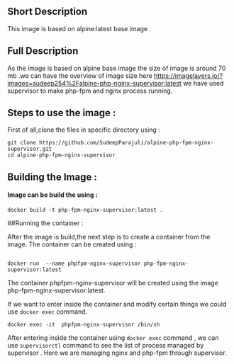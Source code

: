 ## Short Description

This image is based on alpine:latest base image .

## Full Description

As the image is based on alpine base image the size of image is around 70 mb .we can have the overview of image size here https://imagelayers.io/?images=sudeep254%2Falpine-php-nginx-supervisor:latest
we have used supervisor to make php-fpm and nginx process running.

## Steps to use the image :
 
First of all,clone the files in specific directory using :

```
git clone https://github.com/SudeepParajuli/alpine-php-fpm-nginx-supervisor.git
cd alpine-php-fpm-nginx-supervisor

```



## Building the Image :
#### Image can be  build the  using :
```
docker build -t php-fpm-nginx-supervisor:latest . 

```


##Running the container :

After the image is build,the next step is to create a container from the image.
The container can be created using :

```

docker run  --name phpfpm-nginx-supervisor php-fpm-nginx-supervisor:latest

```

The container phpfpm-nginx-supervisor will be created using the image php-fpm-nginx-supervisor:latest.

If we want to enter inside the container and modify certain things we could use ``` docker exec ``` command.
```
docker exec -it  phpfpm-nginx-supervisor /bin/sh

```
After entering inside the container using ``` docker exec ``` command , we can use ``` supervisorctl ``` command to see the list of process managed by supervisor . Here we are managing nginx and php-fpm through supervisor.
